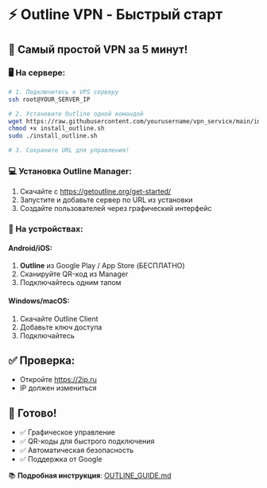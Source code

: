 # ⚡ Outline VPN - Быстрый старт

## 🎯 Самый простой VPN за 5 минут!

### 🖥️ На сервере:
```bash
# 1. Подключитесь к VPS серверу
ssh root@YOUR_SERVER_IP

# 2. Установите Outline одной командой
wget https://raw.githubusercontent.com/yourusername/vpn_service/main/install_outline.sh
chmod +x install_outline.sh
sudo ./install_outline.sh

# 3. Сохраните URL для управления!
```

### 💻 Установка Outline Manager:
1. Скачайте с https://getoutline.org/get-started/
2. Запустите и добавьте сервер по URL из установки
3. Создайте пользователей через графический интерфейс

### 📱 На устройствах:

#### Android/iOS:
1. **Outline** из Google Play / App Store (БЕСПЛАТНО)
2. Сканируйте QR-код из Manager
3. Подключайтесь одним тапом

#### Windows/macOS:
1. Скачайте Outline Client
2. Добавьте ключ доступа
3. Подключайтесь

## ✅ Проверка:
- Откройте https://2ip.ru
- IP должен измениться

## 🎉 Готово!
- ✅ Графическое управление
- ✅ QR-коды для быстрого подключения  
- ✅ Автоматическая безопасность
- ✅ Поддержка от Google

📚 **Подробная инструкция**: [OUTLINE_GUIDE.md](OUTLINE_GUIDE.md)
